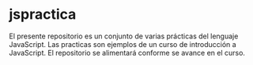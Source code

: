 # jspractica
El presente repositorio es un conjunto de varias prácticas del lenguaje JavaScript.
Las practicas son ejemplos de un curso de introducción a JavaScript.
El repositorio se alimentará conforme se avance en el curso. 
